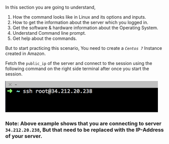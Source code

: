 In this section you are going to understand, 

  1. How the command looks like in Linux and its options and inputs.
  2. How to get the information about the server which you logged in.
  3. Get the software & hardware information about the Operating System.
  4. Understand Command line prompt.
  5. Get help about the commands.

But to start practicing this scenario, You need to create a *`Centos 7`* Instance created in Amazon.

Fetch the `public_ip` of the server and connect to the session using the following command on the right side terminal after once you start the session.

![Katacoda Logo](https://github.com/devopstrainings/linux-basics-katakoda/raw/master/linux-cli-syntaxes/images/01-connect.png)

### Note: Above example shows that you are connecting to server `34.212.20.238`, But that need to be replaced with the IP-Address of your server.

